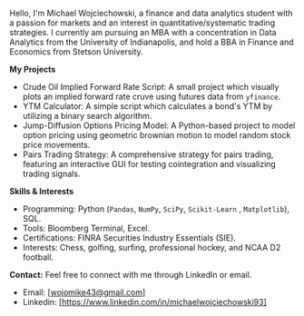 Hello, I'm Michael Wojciechowski, a finance and data analytics student with a passion for markets and an interest in quantitative/systematic trading strategies. 
I currently am pursuing an MBA with a concentration in Data Analytics from the University of Indianapolis, and hold a BBA in Finance and Economics from Stetson University. 


**My Projects**

- Crude Oil Implied Forward Rate Script: A small project which visually plots an implied forward rate cruve using futures data from `yfinance`.
- YTM Calculator: A simple script which calculates a bond's YTM by utilizing a binary search algorithm.
- Jump-Diffusion Options Pricing Model: A Python-based project to model option pricing using geometric brownian motion to model random stock price movements. 
- Pairs Trading Strategy: A comprehensive strategy for pairs trading, featuring an interactive GUI for testing cointegration and visualizing trading signals.


**Skills & Interests**
- Programming: Python (`Pandas`, `NumPy`, `SciPy`, `Scikit-Learn` , `Matplotlib`), SQL.
- Tools: Bloomberg Terminal, Excel.
- Certifications: FINRA Securities Industry Essentials (SIE).
- Interests: Chess, golfing, surfing, professional hockey, and NCAA D2 football.

**Contact:**
Feel free to connect with me through LinkedIn or email.
- Email: [wojomike43@gmail.com]
- Linkedin: [https://www.linkedin.com/in/michaelwojciechowski93]

